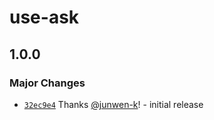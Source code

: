 # use-ask

## 1.0.0

### Major Changes

- [`32ec9e4`](https://github.com/junwen-k/use-ask/commit/32ec9e47c5fe9f54390dab41229a7d681de89f3f) Thanks [@junwen-k](https://github.com/junwen-k)! - initial release
